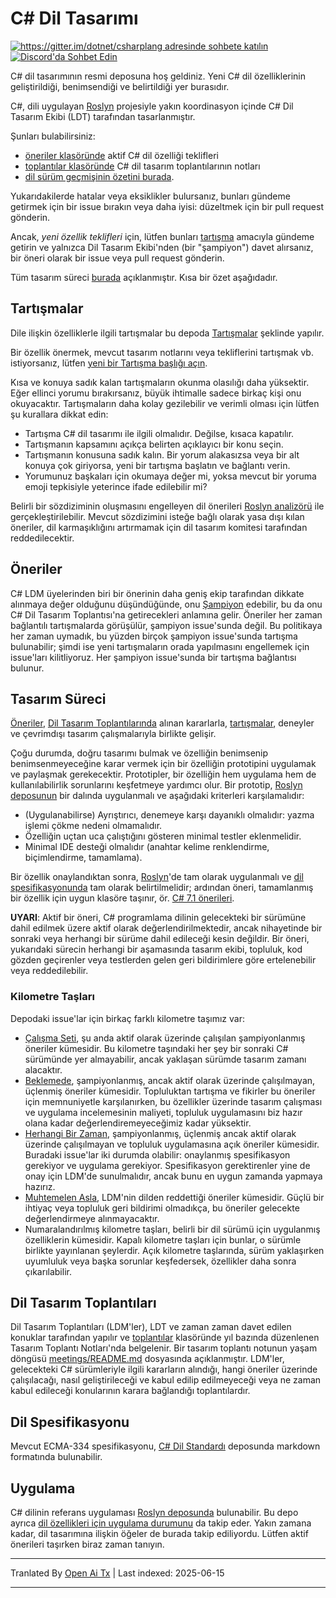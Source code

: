 # C# Dil Tasarımı

[![https://gitter.im/dotnet/csharplang adresinde sohbete katılın](https://badges.gitter.im/dotnet/csharplang.svg)](https://gitter.im/dotnet/csharplang?utm_source=badge&utm_medium=badge&utm_campaign=pr-badge&utm_content=badge) [![Discord'da Sohbet Edin](https://discordapp.com/api/guilds/143867839282020352/widget.png)](https://aka.ms/dotnet-discord-csharp)

C# dil tasarımının resmi deposuna hoş geldiniz. Yeni C# dil özelliklerinin geliştirildiği, benimsendiği ve belirtildiği yer burasıdır.

C#, dili uygulayan [Roslyn](https://github.com/dotnet/roslyn) projesiyle yakın koordinasyon içinde C# Dil Tasarım Ekibi (LDT) tarafından tasarlanmıştır.

Şunları bulabilirsiniz:

- [öneriler klasöründe](proposals) aktif C# dil özelliği teklifleri
- [toplantılar klasöründe](meetings) C# dil tasarım toplantılarının notları
- [dil sürüm geçmişinin özetini burada](Language-Version-History.md).

Yukarıdakilerde hatalar veya eksiklikler bulursanız, bunları gündeme getirmek için bir issue bırakın veya daha iyisi: düzeltmek için bir pull request gönderin.

Ancak, *yeni özellik teklifleri* için, lütfen bunları [tartışma](https://github.com/dotnet/csharplang/labels/Discussion) amacıyla gündeme getirin ve yalnızca Dil Tasarım Ekibi'nden (bir "şampiyon") davet alırsanız, bir öneri olarak bir issue veya pull request gönderin.

Tüm tasarım süreci [burada](Design-Process.md) açıklanmıştır. Kısa bir özet aşağıdadır.

## Tartışmalar

Dile ilişkin özelliklerle ilgili tartışmalar bu depoda [Tartışmalar](https://github.com/dotnet/csharplang/discussions) şeklinde yapılır.

Bir özellik önermek, mevcut tasarım notlarını veya tekliflerini tartışmak vb. istiyorsanız, lütfen [yeni bir Tartışma başlığı açın](https://github.com/dotnet/csharplang/discussions/new).

Kısa ve konuya sadık kalan tartışmaların okunma olasılığı daha yüksektir. Eğer ellinci yorumu bırakırsanız, büyük ihtimalle sadece birkaç kişi onu okuyacaktır. Tartışmaların daha kolay gezilebilir ve verimli olması için lütfen şu kurallara dikkat edin:

- Tartışma C# dil tasarımı ile ilgili olmalıdır. Değilse, kısaca kapatılır.
- Tartışmanın kapsamını açıkça belirten açıklayıcı bir konu seçin.
- Tartışmanın konusuna sadık kalın. Bir yorum alakasızsa veya bir alt konuya çok giriyorsa, yeni bir tartışma başlatın ve bağlantı verin.
- Yorumunuz başkaları için okumaya değer mi, yoksa mevcut bir yoruma emoji tepkisiyle yeterince ifade edilebilir mi?

Belirli bir sözdiziminin oluşmasını engelleyen dil önerileri [Roslyn analizörü](https://docs.microsoft.com/visualstudio/extensibility/getting-started-with-roslyn-analyzers) ile gerçekleştirilebilir. Mevcut sözdizimini isteğe bağlı olarak yasa dışı kılan öneriler, dil karmaşıklığını artırmamak için dil tasarım komitesi tarafından reddedilecektir.

## Öneriler

C# LDM üyelerinden biri bir önerinin daha geniş ekip tarafından dikkate alınmaya değer olduğunu düşündüğünde, onu [Şampiyon](https://github.com/dotnet/csharplang/issues?q=is%3Aopen+is%3Aissue+label%3A%22Proposal+champion%22) edebilir, bu da onu C# Dil Tasarım Toplantısı'na getirecekleri anlamına gelir. Öneriler her zaman bağlantılı tartışmalarda görüşülür, şampiyon issue'sunda değil. Bu politikaya her zaman uymadık, bu yüzden birçok şampiyon issue'sunda tartışma bulunabilir; şimdi ise yeni tartışmaların orada yapılmasını engellemek için issue'ları kilitliyoruz. Her şampiyon issue'sunda bir tartışma bağlantısı bulunur.

## Tasarım Süreci

[Öneriler](proposals), [Dil Tasarım Toplantılarında](meetings) alınan kararlarla, [tartışmalar](https://github.com/dotnet/csharplang/discussions), deneyler ve çevrimdışı tasarım çalışmalarıyla birlikte gelişir.

Çoğu durumda, doğru tasarımı bulmak ve özelliğin benimsenip benimsenmeyeceğine karar vermek için bir özelliğin prototipini uygulamak ve paylaşmak gerekecektir. Prototipler, bir özelliğin hem uygulama hem de kullanılabilirlik sorunlarını keşfetmeye yardımcı olur. Bir prototip, [Roslyn deposunun](https://github.com/dotnet/roslyn) bir dalında uygulanmalı ve aşağıdaki kriterleri karşılamalıdır:

- (Uygulanabilirse) Ayrıştırıcı, denemeye karşı dayanıklı olmalıdır: yazma işlemi çökme nedeni olmamalıdır.
- Özelliğin uçtan uca çalıştığını gösteren minimal testler eklenmelidir.
- Minimal IDE desteği olmalıdır (anahtar kelime renklendirme, biçimlendirme, tamamlama).

Bir özellik onaylandıktan sonra, [Roslyn](https://github.com/dotnet/roslyn)'de tam olarak uygulanmalı ve [dil spesifikasyonunda](spec) tam olarak belirtilmelidir; ardından öneri, tamamlanmış bir özellik için uygun klasöre taşınır, ör. [C# 7.1 önerileri](proposals/csharp-7.1).

**UYARI**: Aktif bir öneri, C# programlama dilinin gelecekteki bir sürümüne dahil edilmek üzere aktif olarak değerlendirilmektedir, ancak nihayetinde bir sonraki veya herhangi bir sürüme dahil edileceği kesin değildir. Bir öneri, yukarıdaki sürecin herhangi bir aşamasında tasarım ekibi, topluluk, kod gözden geçirenler veya testlerden gelen geri bildirimlere göre ertelenebilir veya reddedilebilir.

### Kilometre Taşları

Depodaki issue'lar için birkaç farklı kilometre taşımız var:
* [Çalışma Seti](https://github.com/dotnet/csharplang/milestone/19), şu anda aktif olarak üzerinde çalışılan şampiyonlanmış öneriler kümesidir. Bu kilometre taşındaki her şey bir sonraki C# sürümünde yer almayabilir, ancak yaklaşan sürümde tasarım zamanı alacaktır.
* [Beklemede](https://github.com/dotnet/csharplang/milestone/10), şampiyonlanmış, ancak aktif olarak üzerinde çalışılmayan, üçlenmiş öneriler kümesidir. Topluluktan tartışma ve fikirler bu öneriler için memnuniyetle karşılanırken, bu özellikler üzerinde tasarım çalışması ve uygulama incelemesinin maliyeti, topluluk uygulamasını biz hazır olana kadar değerlendiremeyeceğimiz kadar yüksektir.
* [Herhangi Bir Zaman](https://github.com/dotnet/csharplang/milestone/14), şampiyonlanmış, üçlenmiş ancak aktif olarak üzerinde çalışılmayan ve topluluk uygulamasına açık öneriler kümesidir. Buradaki issue'lar iki durumda olabilir: onaylanmış spesifikasyon gerekiyor ve uygulama gerekiyor. Spesifikasyon gerektirenler yine de onay için LDM'de sunulmalıdır, ancak bunu en uygun zamanda yapmaya hazırız.
* [Muhtemelen Asla](https://github.com/dotnet/csharplang/milestone/13), LDM'nin dilden reddettiği öneriler kümesidir. Güçlü bir ihtiyaç veya topluluk geri bildirimi olmadıkça, bu öneriler gelecekte değerlendirmeye alınmayacaktır.
* Numaralandırılmış kilometre taşları, belirli bir dil sürümü için uygulanmış özelliklerin kümesidir. Kapalı kilometre taşları için bunlar, o sürümle birlikte yayınlanan şeylerdir. Açık kilometre taşlarında, sürüm yaklaşırken uyumluluk veya başka sorunlar keşfedersek, özellikler daha sonra çıkarılabilir.

## Dil Tasarım Toplantıları

Dil Tasarım Toplantıları (LDM'ler), LDT ve zaman zaman davet edilen konuklar tarafından yapılır ve [toplantılar](meetings) klasöründe yıl bazında düzenlenen Tasarım Toplantı Notları'nda belgelenir. Bir tasarım toplantı notunun yaşam döngüsü [meetings/README.md](meetings/README.md) dosyasında açıklanmıştır. LDM'ler, gelecekteki C# sürümleriyle ilgili kararların alındığı, hangi öneriler üzerinde çalışılacağı, nasıl geliştirileceği ve kabul edilip edilmeyeceği veya ne zaman kabul edileceği konularının karara bağlandığı toplantılardır.

## Dil Spesifikasyonu

Mevcut ECMA-334 spesifikasyonu, [C# Dil Standardı](https://github.com/dotnet/csharpstandard/) deposunda markdown formatında bulunabilir.

## Uygulama

C# dilinin referans uygulaması [Roslyn deposunda](https://github.com/dotnet/roslyn) bulunabilir. Bu depo ayrıca [dil özellikleri için uygulama durumunu](https://github.com/dotnet/roslyn/blob/main/docs/Language%20Feature%20Status.md) da takip eder. Yakın zamana kadar, dil tasarımına ilişkin öğeler de burada takip ediliyordu. Lütfen aktif önerileri taşırken biraz zaman tanıyın.

---

Tranlated By [Open Ai Tx](https://github.com/OpenAiTx/OpenAiTx) | Last indexed: 2025-06-15

---